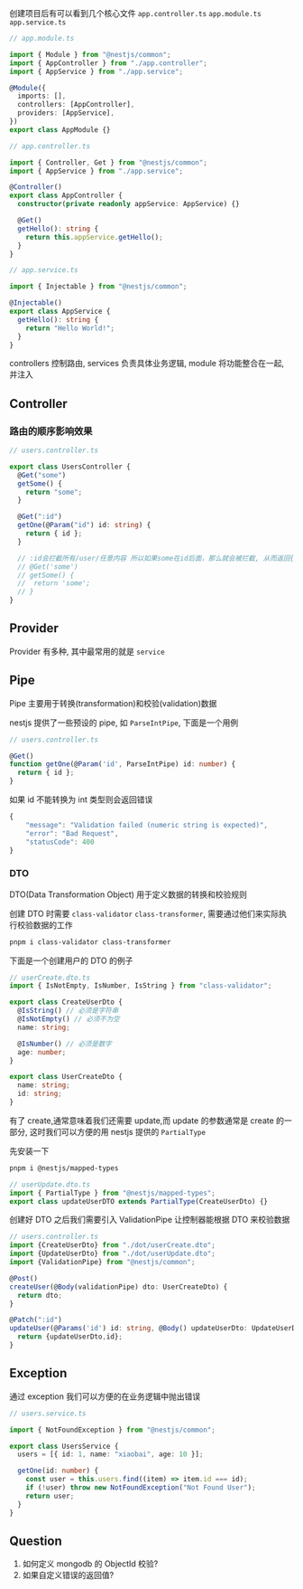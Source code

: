 创建项目后有可以看到几个核心文件 `app.controller.ts` `app.module.ts` `app.service.ts`

```ts
// app.module.ts

import { Module } from "@nestjs/common";
import { AppController } from "./app.controller";
import { AppService } from "./app.service";

@Module({
  imports: [],
  controllers: [AppController],
  providers: [AppService],
})
export class AppModule {}
```

```ts
// app.controller.ts

import { Controller, Get } from "@nestjs/common";
import { AppService } from "./app.service";

@Controller()
export class AppController {
  constructor(private readonly appService: AppService) {}

  @Get()
  getHello(): string {
    return this.appService.getHello();
  }
}
```

```ts
// app.service.ts

import { Injectable } from "@nestjs/common";

@Injectable()
export class AppService {
  getHello(): string {
    return "Hello World!";
  }
}
```

controllers 控制路由, services 负责具体业务逻辑, module 将功能整合在一起, 并注入

## Controller

### 路由的顺序影响效果

```ts
// users.controller.ts

export class UsersController {
  @Get("some")
  getSome() {
    return "some";
  }

  @Get(":id")
  getOne(@Param("id") id: string) {
    return { id };
  }

  // :id会拦截所有/user/任意内容 所以如果some在id后面，那么就会被拦截, 从而返回{id: 'some'} 而不是希望的'some'
  // @Get('some')
  // getSome() {
  //  return 'some';
  // }
}
```

## Provider

Provider 有多种, 其中最常用的就是 `service`

## Pipe

Pipe 主要用于转换(transformation)和校验(validation)数据

nestjs 提供了一些预设的 pipe, 如 `ParseIntPipe`, 下面是一个用例

```ts
// users.controller.ts

@Get()
function getOne(@Param('id', ParseIntPipe) id: number) {
  return { id };
}
```

如果 id 不能转换为 int 类型则会返回错误

```ts
{
    "message": "Validation failed (numeric string is expected)",
    "error": "Bad Request",
    "statusCode": 400
}
```

### DTO

DTO(Data Transformation Object) 用于定义数据的转换和校验规则

创建 DTO 时需要 `class-validator` `class-transformer`, 需要通过他们来实际执行校验数据的工作

```bash
pnpm i class-validator class-transformer
```

下面是一个创建用户的 DTO 的例子

```ts
// userCreate.dto.ts
import { IsNotEmpty, IsNumber, IsString } from "class-validator";

export class CreateUserDto {
  @IsString() // 必须是字符串
  @IsNotEmpty() // 必须不为空
  name: string;

  @IsNumber() // 必须是数字
  age: number;
}

export class UserCreateDto {
  name: string;
  id: string;
}
```

有了 create,通常意味着我们还需要 update,而 update 的参数通常是 create 的一部分, 这时我们可以方便的用 nestjs 提供的 `PartialType`

先安装一下

```bash
pnpm i @nestjs/mapped-types
```

```ts
// userUpdate.dto.ts
import { PartialType } from "@nestjs/mapped-types";
export class updateUserDTO extends PartialType(CreateUserDto) {}
```

创建好 DTO 之后我们需要引入 ValidationPipe 让控制器能根据 DTO 来校验数据

```ts
// users.controller.ts
import {CreateUserDto} from "./dot/userCreate.dto";
import {UpdateUserDto} from "./dot/userUpdate.dto";
import {ValidationPipe} from "@nestjs/common";

@Post()
createUser(@Body(validationPipe) dto: UserCreateDto) {
  return dto;
}

@Patch(":id")
updateUser(@Params('id') id: string, @Body() updateUserDto: UpdateUserDto) {
  return {updateUserDto,id};
}
```

## Exception

通过 exception 我们可以方便的在业务逻辑中抛出错误

```ts
// users.service.ts

import { NotFoundException } from "@nestjs/common";

export class UsersService {
  users = [{ id: 1, name: "xiaobai", age: 10 }];

  getOne(id: number) {
    const user = this.users.find((item) => item.id === id);
    if (!user) throw new NotFoundException("Not Found User");
    return user;
  }
}
```

## Question

1. 如何定义 mongodb 的 ObjectId 校验?
2. 如果自定义错误的返回值?
